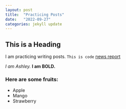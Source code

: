 ```yaml
---
layout: post
title:  "Practicing Posts"
date:   "2022-09-27"
categories: jekyll update
---
```


## This is a Heading
I am practicing writing posts. 
`This is code`
[news report](https://www.cnn.com/2022/08/31/asia/un-xinjiang-china-bachelet-report-intl/index.html)

*I am Ashley.*
**I am BOLD.**

### Here are some fruits:
- Apple
- Mango
- Strawberry